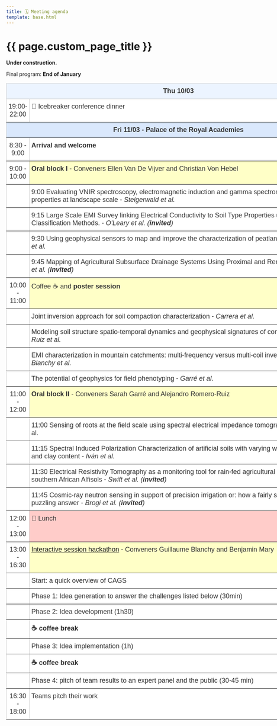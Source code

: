 ```yaml
---
title: 🗓️ Meeting agenda
template: base.html
---
```


# {{ page.custom_page_title }}


<div class="callout">

<i class="fa fa-paint-roller fa-lg me-2" aria-hidden="true"></i>
**Under construction.**

Final program: **End of January**
 
</div>


<style type="text/css">
.tg  {border-collapse:collapse;border-color:#ccc;border-spacing:0;}
.tg td{background-color:#fff;border-color:#ccc;border-style:solid;border-width:1px;color:#333;
  font-family:Arial, sans-serif;font-size:18px;overflow:hidden;padding:10px 5px;word-break:normal;}
.tg th{background-color:#f0f0f0;border-color:#ccc;border-style:solid;border-width:1px;color:#333;
  font-family:Arial, sans-serif;font-size:18px;font-weight:normal;overflow:hidden;padding:10px 5px;word-break:normal;}
.tg .tg-c3ow{border-color:inherit;text-align:center;vertical-align:top}
.tg .tg-2dfk{background-color:#ecf4ff;border-color:inherit;font-weight:bold;text-align:center;vertical-align:top}
.tg .tg-fymr{border-color:inherit;font-weight:bold;text-align:left;vertical-align:top}
.tg .tg-n533{background-color:#dae8fc;border-color:inherit;font-weight:bold;text-align:center;vertical-align:top}
.tg .tg-ncd7{background-color:#ffffc7;border-color:inherit;text-align:left;vertical-align:top}
.tg .tg-0pky{border-color:inherit;text-align:left;vertical-align:top}
.tg .tg-90e1{background-color:#ffccc9;border-color:inherit;text-align:left;vertical-align:top}
</style>
<table class="tg" style="undefined;table-layout: fixed; width: 1027px">
<colgroup>
<col style="width: 51px">
<col style="width: 976px">
</colgroup>
<thead>
  <tr>
    <th class="tg-2dfk" colspan="2">Thu 10/03</th>
  </tr>
</thead>
<tbody>
  <tr>
    <td class="tg-c3ow">19:00-22:00</td>
    <td class="tg-fymr"><span style="font-weight:400;font-style:normal">🧊 Icebreaker conference dinner</span></td>
  </tr>
  <tr>
    <td class="tg-n533" colspan="2">Fri 11/03 - Palace of the Royal Academies</td>
  </tr>
  <tr>
    <td class="tg-c3ow">8:30 - 9:00</td>
    <td class="tg-fymr">Arrival and welcome</td>
  </tr>
  <tr>
    <td class="tg-c3ow">9:00 - 10:00</td>
    <td class="tg-ncd7"><span style="font-weight:bold">Oral block I</span> - Conveners Ellen Van De Vijver and Christian Von Hebel</td>
  </tr>
  <tr>
    <td class="tg-c3ow"></td>
    <td class="tg-0pky">9:00 Evaluating VNIR spectroscopy, electromagnetic induction and gamma spectrometry to predict soil properties at landscape scale - <span style="font-style:italic">Steigerwald et al.</span></td>
  </tr>
  <tr>
    <td class="tg-c3ow"></td>
    <td class="tg-0pky">9:15 Large Scale EMI Survey linking Electrical Conductivity to Soil Type Properties using Machine Learning Classification Methods. - <span style="font-style:italic">O’Leary et al. (</span><span style="font-weight:bold;font-style:italic">invited</span><span style="font-style:italic">)</span></td>
  </tr>
  <tr>
    <td class="tg-c3ow"></td>
    <td class="tg-0pky">9:30 Using geophysical sensors to map and improve the characterization of peatlands in Denmark -<span style="font-style:italic"> Adetsu et al.</span></td>
  </tr>
  <tr>
    <td class="tg-c3ow"></td>
    <td class="tg-0pky">9:45 Mapping of Agricultural Subsurface Drainage Systems Using Proximal and Remote Sensors - <span style="font-style:italic">Koganti et al. (</span><span style="font-weight:bold;font-style:italic">invited</span><span style="font-style:italic">)</span></td>
  </tr>
  <tr>
    <td class="tg-c3ow">10:00 - 11:00</td>
    <td class="tg-ncd7">Coffee ☕ and<span style="font-weight:bold"> poster session</span></td>
  </tr>
  <tr>
    <td class="tg-c3ow"></td>
    <td class="tg-0pky">Joint inversion approach for soil compaction characterization - <span style="font-style:italic">Carrera et al.</span></td>
  </tr>
  <tr>
    <td class="tg-c3ow"></td>
    <td class="tg-0pky">Modeling soil structure spatio-temporal dynamics and geophysical signatures of compacted soils - <span style="font-style:italic">Romero-Ruiz et al.</span></td>
  </tr>
  <tr>
    <td class="tg-c3ow"></td>
    <td class="tg-0pky">EMI characterization in mountain catchments: multi-frequency versus multi-coil inversion using EMagPy -<span style="font-style:italic"> Blanchy et al.</span></td>
  </tr>
  <tr>
    <td class="tg-c3ow"></td>
    <td class="tg-0pky">The potential of geophysics for field phenotyping - <span style="font-style:italic">Garré et al.</span></td>
  </tr>
  <tr>
    <td class="tg-c3ow">11:00 - 12:00</td>
    <td class="tg-ncd7"><span style="font-weight:bold">Oral block II</span> - Conveners Sarah Garré and Alejandro Romero-Ruiz</td>
  </tr>
  <tr>
    <td class="tg-c3ow"></td>
    <td class="tg-0pky">11:00<span style="font-style:italic"> </span>Sensing of roots at the field scale using spectral electrical impedance tomography (tbd) - Michels et al.</td>
  </tr>
  <tr>
    <td class="tg-c3ow"></td>
    <td class="tg-0pky">11:15 Spectral Induced Polarization Characterization of artificial soils with varying water saturation, salinity and clay content - <span style="font-style:italic">Iván et al.</span></td>
  </tr>
  <tr>
    <td class="tg-c3ow"></td>
    <td class="tg-0pky">11:30 Electrical Resistivity Tomography as a monitoring tool for rain-fed agricultural hydrodynamics in southern African Alfisols - <span style="font-style:italic">Swift et al. (</span><span style="font-weight:bold;font-style:italic">invited</span><span style="font-style:italic">)</span></td>
  </tr>
  <tr>
    <td class="tg-c3ow"></td>
    <td class="tg-0pky">11:45 Cosmic-ray neutron sensing in support of precision irrigation or: how a fairly simple question yields a puzzling answer - <span style="font-style:italic">Brogi et al. (</span><span style="font-weight:bold;font-style:italic">invited</span><span style="font-style:italic">)</span></td>
  </tr>
  <tr>
    <td class="tg-c3ow">12:00 - 13:00</td>
    <td class="tg-90e1">🍟 Lunch</td>
  </tr>
  <tr>
    <td class="tg-c3ow">13:00 - 16:30</td>
    <td class="tg-ncd7"><a href="interactive_session">Interactive session hackathon</a> - Conveners Guillaume Blanchy and Benjamin Mary </td>
  </tr>
  <tr>
    <td class="tg-c3ow"></td>
    <td class="tg-0pky">Start: a quick overview of CAGS</td>
  </tr>
  <tr>
    <td class="tg-c3ow"></td>
    <td class="tg-0pky">Phase 1: Idea generation to answer the challenges listed below (30min)</td>
  </tr>
  <tr>
    <td class="tg-c3ow"></td>
    <td class="tg-0pky">Phase 2: Idea development (1h30)</td>
  </tr>
  <tr>
    <td class="tg-c3ow"></td>
    <td class="tg-fymr">☕ coffee break</td>
  </tr>
  <tr>
    <td class="tg-c3ow"></td>
    <td class="tg-0pky">Phase 3: Idea implementation (1h)</td>
  </tr>
  <tr>
    <td class="tg-c3ow"></td>
    <td class="tg-fymr">☕ coffee break</td>
  </tr>
  <tr>
    <td class="tg-c3ow"></td>
    <td class="tg-0pky">Phase 4: pitch of team results to an expert panel and the public (30-45 min)</td>
  </tr>
  <tr>
    <td class="tg-c3ow">16:30 - 18:00</td>
    <td class="tg-0pky">Teams pitch their work </td>
    <td class="tg-0pky"> Drink and fingerfood. :-)</td>
  </tr>
</tbody>
</table>
